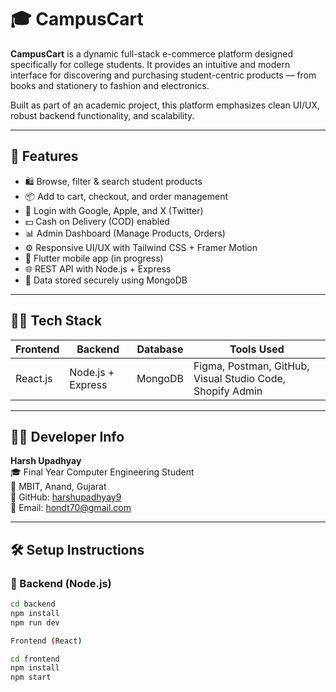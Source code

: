 # 🎓 CampusCart

**CampusCart** is a dynamic full-stack e-commerce platform designed specifically for college students. It provides an intuitive and modern interface for discovering and purchasing student-centric products — from books and stationery to fashion and electronics.

Built as part of an academic project, this platform emphasizes clean UI/UX, robust backend functionality, and scalability.

---

## 🚀 Features

- 🛍️ Browse, filter & search student products
- 📦 Add to cart, checkout, and order management
- 🔐 Login with Google, Apple, and X (Twitter)
- 💵 Cash on Delivery (COD) enabled
- 📊 Admin Dashboard (Manage Products, Orders)
- ⚙️ Responsive UI/UX with Tailwind CSS + Framer Motion
- 📱 Flutter mobile app (in progress)
- 🌐 REST API with Node.js + Express
- 📁 Data stored securely using MongoDB

---

## 🧑‍💻 Tech Stack

| Frontend      | Backend         | Database | Tools Used                                          |
|---------------|------------------|----------|-----------------------------------------------------|
| React.js      | Node.js + Express| MongoDB  | Figma, Postman, GitHub, Visual Studio Code, Shopify Admin |

---

## 👨‍🎓 Developer Info

**Harsh Upadhyay**  
🎓 Final Year Computer Engineering Student  
🏫 MBIT, Anand, Gujarat  
🔗 GitHub: [harshupadhyay9](https://github.com/harshupadhyay9)  
📧 Email: hondt70@gmail.com

---

## 🛠️ Setup Instructions

### 🔧 Backend (Node.js)

```bash
cd backend
npm install
npm run dev

Frontend (React)

cd frontend
npm install
npm start
